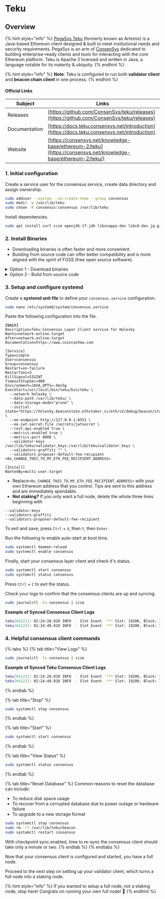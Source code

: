 # Teku

## Overview

{% hint style="info" %}
[PegaSys Teku](https://consensys.net/knowledge-base/ethereum-2/teku/) (formerly known as Artemis) is a Java-based Ethereum client designed & built to meet institutional needs and security requirements. PegaSys is an arm of [ConsenSys](https://consensys.net) dedicated to building enterprise-ready clients and tools for interacting with the core Ethereum platform. Teku is Apache 2 licensed and written in Java, a language notable for its materity & ubiquity.
{% endhint %}

{% hint style="info" %}
**Note**: Teku is configured to run both **validator client** and **beacon chain client** in one process.
{% endhint %}

#### Official Links

| Subject       | Links                                                                                                         |
| ------------- | ------------------------------------------------------------------------------------------------------------- |
| Releases      | [https://github.com/ConsenSys/teku/releases](https://github.com/ConsenSys/teku/releases)                      |
| Documentation | [https://docs.teku.consensys.net/introduction](https://docs.teku.consensys.net/introduction)                  |
| Website       | [https://consensys.net/knowledge-base/ethereum-2/teku](https://consensys.net/knowledge-base/ethereum-2/teku/) |

### 1. Initial configuration

Create a service user for the consensus service, create data directory and assign ownership.

```bash
sudo adduser --system --no-create-home --group consensus
sudo mkdir -p /var/lib/teku
sudo chown -R consensus:consensus /var/lib/teku
```

Install dependencies.

```bash
sudo apt install curl ccze openjdk-17-jdk libsnappy-dev libc6-dev jq git libc6 unzip -y
```

### 2. Install Binaries

* Downloading binaries is often faster and more convenient.
* Building from source code can offer better compatibility and is more aligned with the spirit of FOSS (free open source software).

<details>

<summary>Option 1 - Download binaries</summary>

Run the following to automatically download the latest linux release, un-tar and cleanup.

```bash
RELEASE_URL="https://api.github.com/repos/ConsenSys/teku/releases/latest"
LATEST_TAG="$(curl -s $RELEASE_URL | jq -r ".tag_name")"
BINARIES_URL="https://artifacts.consensys.net/public/teku/raw/names/teku.tar.gz/versions/${LATEST_TAG}/teku-${LATEST_TAG}.tar.gz"
echo Downloading URL: $BINARIES_URL

cd $HOME
# Download
wget -O teku.tar.gz $BINARIES_URL
# Untar
tar -xzvf teku.tar.gz -C $HOME
# Rename folder
mv teku-* teku
# Cleanup
rm teku.tar.gz
```

Install the binaries.

<pre class="language-bash"><code class="lang-bash"><strong>sudo mv $HOME/teku /usr/local/bin/teku
</strong></code></pre>

</details>

<details>

<summary>Option 2 - Build from source code</summary>

Build the binaries.

```bash
mkdir -p ~/git
cd ~/git
git clone https://github.com/ConsenSys/teku.git
cd teku
# Get new tags
git fetch --tags
RELEASETAG=$(curl -s https://api.github.com/repos/ConsenSys/teku/releases/latest | jq -r .tag_name)
git checkout tags/$RELEASETAG
./gradlew distTar installDist
```

Verify Teku was built properly by displaying the version.

```shell
cd $HOME/git/teku/build/install/teku/bin
./teku --version
```

Install the binaries.

```shell
sudo cp -a $HOME/git/teku/build/install/teku /usr/local/bin/teku
```

</details>

### **3. Setup and configure systemd**

Create a **systemd unit file** to define your `consensus.service` configuration.

```bash
sudo nano /etc/systemd/system/consensus.service
```

Paste the following configuration into the file.

<pre class="language-shell"><code class="lang-shell"><strong>[Unit]
</strong>Description=Teku Consensus Layer Client service for Holesky
Wants=network-online.target
After=network-online.target
Documentation=https://www.coincashew.com

[Service]
Type=simple
User=consensus
Group=consensus
Restart=on-failure
RestartSec=3
KillSignal=SIGINT
TimeoutStopSec=900
Environment=JAVA_OPTS=-Xmx5g
ExecStart=/usr/local/bin/teku/bin/teku \
  --network holesky \
  --data-path /var/lib/teku/ \
  --data-storage-mode="prune" \
  --initial-state="https://holesky.beaconstate.ethstaker.cc/eth/v2/debug/beacon/states/finalized" \
  --ee-endpoint http://127.0.0.1:8551 \
  --ee-jwt-secret-file /secrets/jwtsecret \
  --rest-api-enabled true \
  --metrics-enabled true \
  --metrics-port 8008 \
  --validator-keys /var/lib/teku/validator_keys:/var/lib/teku/validator_keys \
  --validators-graffiti "" \
  --validators-proposer-default-fee-recipient &#x3C;0x_CHANGE_THIS_TO_MY_ETH_FEE_RECIPIENT_ADDRESS>

[Install]
WantedBy=multi-user.target
</code></pre>

* Replace`<0x_CHANGE_THIS_TO_MY_ETH_FEE_RECIPIENT_ADDRESS>` with your own Ethereum address that you control. Tips are sent to this address and are immediately spendable.
* **Not staking?** If you only want a full node, delete the whole three lines beginning with

```
--validator-keys
--validators-graffiti
--validators-proposer-default-fee-recipient
```

To exit and save, press `Ctrl` + `X`, then `Y`, then `Enter`.

Run the following to enable auto-start at boot time.

```bash
sudo systemctl daemon-reload
sudo systemctl enable consensus
```

Finally, start your consensus layer client and check it's status.

```bash
sudo systemctl start consensus
sudo systemctl status consensus
```

Press `Ctrl` + `C` to exit the status.

Check your logs to confirm that the consensus clients are up and syncing.

```bash
sudo journalctl -fu consensus | ccze
```

**Example of Synced Consensus Client Logs**

```bash
teku[64122]: 02:24:28.010 INFO  - Slot Event  *** Slot: 19200, Block: 1468A43F874EDE790DB6B499A51003500B5BA85226E9500A7A187DB9A169DE20, Justified: 1132, Finalized: 1133, Peers: 70
teku[64122]: 02:24:40.010 INFO  - Slot Event  *** Slot: 19200, Block: 72B092AADFE146F5D3F395A720C0AA3B2354B2095E3F10DC18F0E9716D286DCB, Justified: 1132, Finalized: 1133, Peers: 70
```

### 4. Helpful consensus client commands

{% tabs %}
{% tab title="View Logs" %}
```bash
sudo journalctl -fu consensus | ccze
```

**Example of Synced Teku Consensus Client Logs**

```bash
teku[64122]: 02:24:28.010 INFO  - Slot Event  *** Slot: 19200, Block: 1468A43F874EDE790DB6B499A51003500B5BA85226E9500A7A187DB9A169DE20, Justified: 1132, Finalized: 1133, Peers: 70
teku[64122]: 02:24:40.010 INFO  - Slot Event  *** Slot: 19200, Block: 72B092AADFE146F5D3F395A720C0AA3B2354B2095E3F10DC18F0E9716D286DCB, Justified: 1132, Finalized: 1133, Peers: 70
```
{% endtab %}

{% tab title="Stop" %}
```bash
sudo systemctl stop consensus
```
{% endtab %}

{% tab title="Start" %}
```bash
sudo systemctl start consensus
```
{% endtab %}

{% tab title="View Status" %}
```bash
sudo systemctl status consensus
```
{% endtab %}

{% tab title="Reset Database" %}
Common reasons to reset the database can include:

* To reduce disk space usage
* To recover from a corrupted database due to power outage or hardware failure
* To upgrade to a new storage format

```bash
sudo systemctl stop consensus
sudo rm -rf /var/lib/teku/beacon
sudo systemctl restart consensus
```

With checkpoint sync enabled, time to re-sync the consensus client should take only a minute or two.
{% endtab %}
{% endtabs %}

Now that your consensus client is configured and started, you have a full node.

Proceed to the next step on setting up your validator client, which turns a full node into a staking node.

{% hint style="info" %}
If you wanted to setup a full node, not a staking node, stop here! Congrats on running your own full node! :tada:
{% endhint %}
